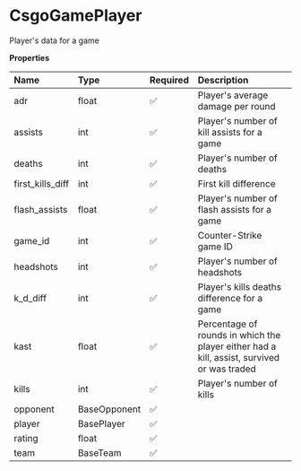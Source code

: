 # CsgoGamePlayer

Player's data for a game

**Properties**

| Name             | Type         | Required | Description                                                                                |
| :--------------- | :----------- | :------- | :----------------------------------------------------------------------------------------- |
| adr              | float        | ✅       | Player's average damage per round                                                          |
| assists          | int          | ✅       | Player's number of kill assists for a game                                                 |
| deaths           | int          | ✅       | Player's number of deaths                                                                  |
| first_kills_diff | int          | ✅       | First kill difference                                                                      |
| flash_assists    | float        | ✅       | Player's number of flash assists for a game                                                |
| game_id          | int          | ✅       | Counter-Strike game ID                                                                     |
| headshots        | int          | ✅       | Player's number of headshots                                                               |
| k_d_diff         | int          | ✅       | Player's kills deaths difference for a game                                                |
| kast             | float        | ✅       | Percentage of rounds in which the player either had a kill, assist, survived or was traded |
| kills            | int          | ✅       | Player's number of kills                                                                   |
| opponent         | BaseOpponent | ✅       |                                                                                            |
| player           | BasePlayer   | ✅       |                                                                                            |
| rating           | float        | ✅       |                                                                                            |
| team             | BaseTeam     | ✅       |                                                                                            |

<!-- This file was generated by liblab | https://liblab.com/ -->
